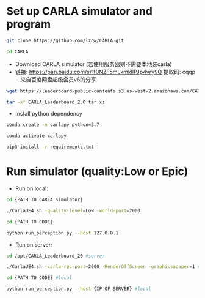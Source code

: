 # Set up CARLA simulator and program
```bash
git clone https://github.com/lzqw/CARLA.git
```
```bash
cd CARLA
```
- Download CARLA simulator (若使用服务器则不需要本地装carla)
- 链接: https://pan.baidu.com/s/1f0NZF5mLkmklIPJp4vry9Q 提取码: cqqp 
--来自百度网盘超级会员v6的分享
```bash
wget https://leaderboard-public-contents.s3.us-west-2.amazonaws.com/CARLA_Leaderboard_2.0.tar.xz
```
```bash
tar -xf CARLA_Leaderboard_2.0.tar.xz
```

- Install python dependency
```bash
conda create -n carlapy python=3.7
```
```bash
conda activate carlapy
```
```bash
pip3 install -r requirements.txt
```
# Run simulator (quality:Low or Epic)
- Run on local:
```bash
cd {PATH TO CARLA simulator}
```
```bash
./CarlaUE4.sh -quality-level=Low -world-port=2000
```
```bash
cd {PATH TO CODE}
```
```bash
python run_perception.py --host 127.0.0.1
```
- Run on server:
```bash
cd /opt/CARLA_Leaderboard_20 #server
```
```bash
./CarlaUE4.sh -carla-rpc-port=2000 -RenderOffScreen -graphicsadaper=1 #server
```
```bash
cd {PATH TO CODE} #local
```
```bash
python run_perception.py --host {IP OF SERVER} #local
```




